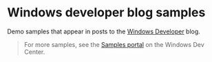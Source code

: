 # Windows developer blog samples

Demo samples that appear in posts to the [Windows Developer](https://blogs.windows.com/buildingapps) blog. 

> For more samples, see the [Samples portal](https://aka.ms/winsamples) on the Windows Dev Center. 
